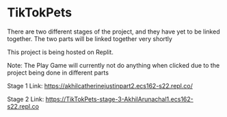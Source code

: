 # TikTokPets

There are two different stages of the project, and they have yet to be linked together. The two parts will be linked together very shortly

This project is being hosted on Replit.

Note: The Play Game will currently not do anything when clicked due to the project being done in different parts

Stage 1 Link: https://akhilcatherinejustinpart2.ecs162-s22.repl.co/

Stage 2 Link: https://TikTokPets-stage-3-AkhilArunachal1.ecs162-s22.repl.co
